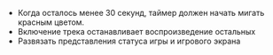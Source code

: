 * Когда осталось менее 30 секунд, таймер должен начать мигать красным цветом.
* Включение трека останавливает воспроизведение остальных
* Развязать представления статуса игры и игрового экрана
